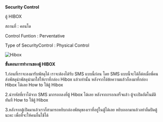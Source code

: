 **Security Control**

ตู้ HIBOX 

สถานที่ : คอนโด

Control Funtion : Perventative

Type of SecurityControl : Physical Control

![Hibox](img/hibox1)

**ขั้นตอนการทำงานของตู้ HIBOX**

1.ก่อนที่เราจะลงมารับพัสดุได้ เราจะต้องได้รับ SMS แบบนี้ก่อน โดย SMS แบบนี้จะได้ก็ต่อเมื่อพี่คนส่งพัสดุนำพัสดุนำมาใส่ให้เราที่กล่อง Hibox แล้วเท่านั้น หลังจากได้ข้อความแล้วก็ลงมาที่กล่อง Hibox ได้เลย
How to ใช้ตู้ Hibox

2.นำรหัสที่เราได้จาก SMS มากรอกลงที่ตู้ Hibox ได้เลย หลังจากกรอกเสร็จแล้ว ตู้จะเปิดอัตโนมัติทันที
How to ใช้ตู้ Hibox

3.หลังจากตู้เปิดมาแล้วเราก็สามารถหยิบกล่องพัสดุของเราที่อยู่ในตู้ได้เลย หยิบออกมาแล้วอย่าลืมปิดตู้นะคะ เพื่อที่จะให้คนอื่นใช้ได้

